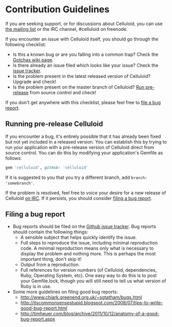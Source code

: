 # Contribution Guidelines

If you are seeking support, or for discussions about Celluloid, you can use [the mailing list](http://groups.google.com/group/celluloid-ruby) or the IRC channel, #celluloid on freenode.

If you encounter an issue with Celluloid itself, you should go through the following checklist:

* Is this a known bug or are you falling into a common trap? Check the [Gotchas wiki page](https://github.com/celluloid/celluloid/wiki/Gotchas).
* Is there already an issue filed which looks like your issue? Check the [issue tracker](https://github.com/celluloid/celluloid/issues).
* Is the problem present in the latest released version of Celluloid? Upgrade and check!
* Is the problem present on the master branch of Celluloid? [Run pre-release](#running-pre-release-celluloid) from source control and check!

If you don't get anywhere with this checklist, please feel free to [file a bug report](#filing-a-bug-report).

## Running pre-release Celluloid

If you encounter a bug, it's entirely possible that it has already been fixed but not yet included in a released version. You can establish this by trying to run your application with a pre-release version of Celluloid direct from source control. You can do this by modifying your application's Gemfile as follows:

```ruby
gem 'celluloid', github: 'celluloid'
```

If it is suggested to you that you try a different branch, add `branch: 'somebranch'`.

If the problem is resolved, feel free to voice your desire for a new release of Celluloid [on IRC](irc://irc.freenode.net/#celluloid). If it persists, you should consider [filing a bug report](#filing-a-bug-report).

## Filing a bug report

* Bug reports should be filed on the [Github issue tracker](https://github.com/celluloid/celluloid/issues). Bug reports should contain the following things:
  * A sensible subject that helps quickly identify the issue.
  * Full steps to reproduce the issue, including minimal reproduction code. A minimal reproduction means only what is necessary to display the problem and nothing more. This is perhaps the most important thing, don't skip it!
  * Output from a reproduction.
  * Full references for version numbers (of Celluloid, dependencies, Ruby, Operating System, etc). One easy way to do this is to post your Gemfile.lock, though you will still need to tell us what version of Ruby is in use.
* Some more guidelines on filing good bug reports:
  * http://www.chiark.greenend.org.uk/~sgtatham/bugs.html
  * http://itscommonsensestupid.blogspot.com/2008/07/tips-to-write-good-bug-report.html
  * http://timheuer.com/blog/archive/2011/10/12/anatomy-of-a-good-bug-report.aspx
